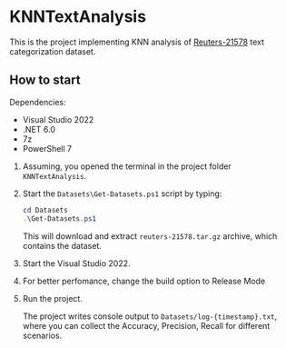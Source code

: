 # KNNTextAnalysis

This is the project implementing KNN analysis of [Reuters-21578](http://archive.ics.uci.edu/ml/datasets/Reuters-21578+Text+Categorization+Collection) text categorization dataset.

## How to start

Dependencies:

- Visual Studio 2022
- .NET 6.0
- 7z
- PowerShell 7

1. Assuming, you opened the terminal in the project folder `KNNTextAnalysis`.
2. Start the `Datasets\Get-Datasets.ps1` script by typing:

    ```PowerShell
    cd Datasets
    .\Get-Datasets.ps1
    ```

    This will download and extract `reuters-21578.tar.gz` archive, which contains the dataset.

3. Start the Visual Studio 2022.
4. For better perfomance, change the build option to Release Mode
5. Run the project.

    The project writes console output to `Datasets/log-{timestamp}.txt`, where you can collect the Accuracy, Precision, Recall for different scenarios.

